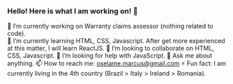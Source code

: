 ### Hello! Here is what I am working on! 👋

🔭 I’m currently working on Warranty claims assessor (nothing related to code). <br>
🌱 I’m currently learning HTML, CSS, Javascript. After get more experienced at this matter, I will learn ReactJS.
👯 I’m looking to collaborate on HTML, CSS, Javascript.
🤔 I’m looking for help with JavaScript.
💬 Ask me about anything.
📫 How to reach me: oselame.marcus@gmail.com
⚡ Fun fact: I am currently living in the 4th country (Brazil > Italy > Ireland > Romania).


